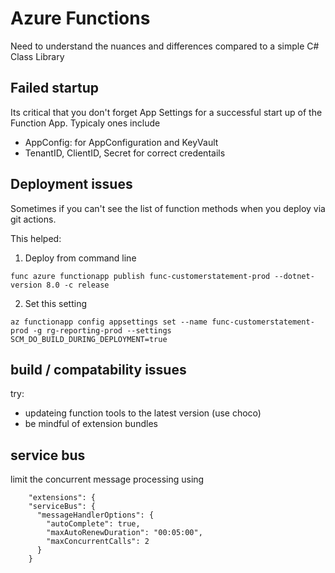 # Azure Functions
Need to understand the nuances and differences compared to a simple C# Class Library

## Failed startup
Its critical that you don't forget App Settings for a successful start up of the Function App.
Typicaly ones include
- AppConfig: for AppConfiguration and KeyVault
- TenantID, ClientID, Secret for correct credentails

## Deployment issues
Sometimes if you can't see the list of function methods when you deploy via git actions.

This helped:
1. Deploy from command line
```
func azure functionapp publish func-customerstatement-prod --dotnet-version 8.0 -c release
```

2. Set this setting
```
az functionapp config appsettings set --name func-customerstatement-prod -g rg-reporting-prod --settings SCM_DO_BUILD_DURING_DEPLOYMENT=true
```

## build / compatability issues
try:
- updateing function tools to the latest version (use choco)
- be mindful of extension bundles

## service bus
limit the concurrent message processing using
```
    "extensions": {
    "serviceBus": {
      "messageHandlerOptions": {
        "autoComplete": true,
        "maxAutoRenewDuration": "00:05:00",
        "maxConcurrentCalls": 2
      }
    }
```